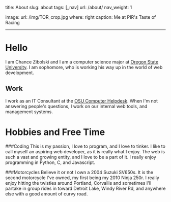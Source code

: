 title: About
slug: about
tags: [_nav]
url: /about/
nav_weight: 1

image:
    url: /img/TOR_crop.jpg
    where: right
    caption: Me at PIR's Taste of Racing

---

Hello
====
I am Chance Zibolski and I am a computer science major at [Oregon State University][osu]. I am sophomore, who is working his way up in the world of web development.

Work
----
I work as an IT Consultant at the [OSU Computer Helpdesk][helpdesk]. When I'm not answering people's questions, I work on our internal web tools, and management systems.

Hobbies and Free Time
====

###Coding
This is my passion, I love to program, and I love to tinker. I like to call myself an aspiring web developer, as it is really what I enjoy. The web is such a vast and growing entity, and I love to be a part of it. I really enjoy programming in Python, C, and Javascript.

###Motorcycles
Believe it or not I own a 2004 Suzuki SV650s. It is the second motorcycle I've owned, my first being my 2010 Ninja 250r. I really enjoy hitting the twisties around Portland, Corvallis and sometimes I'll partake in group rides in toward Detroit Lake, Windy River Rd, and anywhere else with a good amount of curvy road.

[osu]:http://oregonstate.edu/
[helpdesk]:http://oregonstate.edu/is/tss/och/
